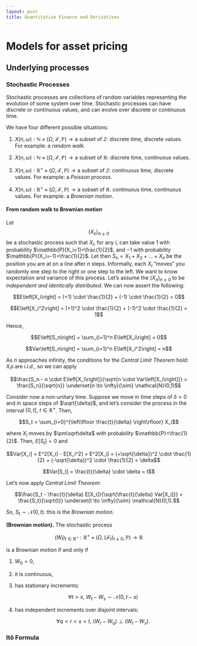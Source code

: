 ```yaml
---
layout: post
title: Quantitative Finance and Derivatives
...
```


Models for asset pricing
========================

Underlying processes
--------------------

### Stochastic Processes

Stochastic processes are collections of random variables representing
the evolution of some system over time. Stochastic processes can have
discrete or continuous values, and can evolve over discrete or
continuous time.

We have four different possible situations:

1.  $X(n,\omega) : \mathbb{N} \times (\Omega,\mathcal{F},\mathbb{P}) \to \text{a subset of } \mathbb{Z}:$
    discrete time, discrete values. For example: a *random walk*.

2.  $X(n,\omega) : \mathbb{N} \times (\Omega,\mathcal{F},\mathbb{P}) \to \text{a subset of } \mathbb{R}:$
    discrete time, continuous values.

3.  $X(n,\omega) : \mathbb{R}^+ \times (\Omega,\mathcal{F},\mathbb{P}) \to \text{a subset of } \mathbb{Z}:$
    continuous time, discrete values. For example: a *Poisson process*.

4.  $X(n,\omega) : \mathbb{R}^+ \times (\Omega,\mathcal{F},\mathbb{P}) \to \text{a subset of } \mathbb{R}:$
    continuous time, continuous values. For example: a *Brownian
    motion*.

#### From random walk to Brownian motion

Let $$(X_n)_{n   \geq    0}$$ be a stochastic process such that $X_i$,
for any $i$, can take value $1$ with probability
$\mathbb{P}(X_i=1)=\frac{1}{2}$, and $-1$ with probability
$\mathbb{P}(X_i=-1)=\frac{1}{2}$. Let then
$S_n = X_1 + X_2 + \ldots +X_n$ be the position you are at on a line
after $n$ steps. Informally, each $X_i$ “moves” you randomly one step to
the right or one step to the left. We want to know expectation and
variance of this process. Let’s assume the $(X_n)_{n \geq  0}$ to be
*independent and identically distributed*. We can now assert the
following:

$$E\left[X_i\right] = (+1) \cdot \frac{1}{2} + (-1) \cdot \frac{1}{2} = 0$$

$$E\left[X_i^2\right] = (+1)^2 \cdot \frac{1}{2} + (-1)^2 \cdot \frac{1}{2} = 1$$

Hence,

$$E\left[S_n\right] = \sum_{i=1}^n E\left[X_i\right] = 0$$

$$Var\left[S_n\right] = \sum_{i=1}^n E\left[X_i^2\right] = n$$

As $n$ approaches infinity, the conditions for the *Central Limit
Theorem* hold: $X_i$s are *i.i.d.*, so we can apply

$$\frac{S_n - n \cdot E\left[X_i\right]}{\sqrt{n \cdot Var\left[X_i\right]}}
    = \frac{S_n}{\sqrt{n}} \underset{n \to \infty}{\sim} \mathcal{N}(0,1)$$

Consider now a non-unitary time. Suppose we move in time steps of
$\delta >
  0$ and in space steps of $\sqrt{\delta}$, and let’s consider the
process in the interval $[0,t],\ t\in\mathbb{R}^+$. Then,

$$S_t = \sum_{i=0}^{\left\lfloor \frac{t}{\delta} \right\rfloor} X_i$$

where $X_i$ moves by $\pm\sqrt\delta$ with probability
$\mathbb{P}=\frac{1}{2}$. Then, $E\left[S_t\right]=0$ and

$$Var[X_i] = E^2[X_i] - E[X_i^2] = E^2[X_i] = (+\sqrt{\delta})^2 \cdot \frac{1}{2} + (-\sqrt{\delta})^2 \cdot \frac{1}{2} 
      = \delta$$

$$Var[S_t] = \frac{t}{\delta} \cdot \delta = t$$

Let’s now apply *Central Limit Theorem*:

$$\frac{S_t - \frac{t}{\delta} E[X_i]}{\sqrt{\frac{t}{\delta} Var[X_i]}}
    = \frac{S_t}{\sqrt{t}} \underset{t \to \infty}{\sim} \mathcal{N}(0,1).$$

So, $S_t \sim \mathcal{N}(0,t)$: this is the *Brownian motion*.

**(Brownian motion).** The stochastic process

$$(W_t)_{t\in\mathbb{R}^+} : \mathbb{R}^+ \times (\Omega, (\mathcal{F}_t)_{t \geq 0}, \mathbb{P}) \to \mathbb{R}$$

is a Brownian motion if and only if

1.  $W_0 = 0$,

2.  it is continuous,

3.  has stationary increments:

    $$\forall t > s,\ W_t - W_s \sim \mathcal{N}(0,t-s)$$

4.  has independent increments over disjoint intervals:

    $$\forall q < r < s < t,\ (W_r-W_q) \perp (W_t-W_s).$$

### Itô Formula
